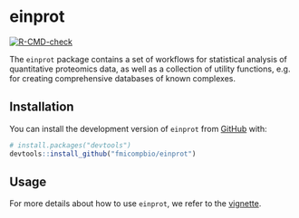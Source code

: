 
# einprot

<!-- badges: start -->
[![R-CMD-check](https://github.com/fmicompbio/einprot/workflows/R-CMD-check/badge.svg)](https://github.com/fmicompbio/einprot/actions)
<!-- badges: end -->

The `einprot` package contains a set of workflows for statistical analysis 
of quantitative proteomics data, as well as a collection of utility functions, 
e.g. for creating comprehensive databases of known complexes.

## Installation

You can install the development version of `einprot` from 
[GitHub](https://github.com/fmicompbio/einprot) with:

``` r
# install.packages("devtools")
devtools::install_github("fmicompbio/einprot")
```

## Usage

For more details about how to use `einprot`, we refer to the 
[vignette](https://fmicompbio.github.io/einprot/articles/einprot.html).

